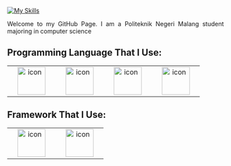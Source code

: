 [![My Skills](https://skillicons.dev/icons?i=js,html,css,wasm)](https://skillicons.dev)
<p align="justify">
Welcome to my GitHub Page. I am a Politeknik Negeri Malang student majoring in computer science
</p>

## Programming Language That I Use:
<table>
  <tr>
    <td align="center" width="96">
        <img src="https://skillicons.dev/icons?i=js" alt="icon" width="65" height="65" />
    </td>
    <td align="center" width="96">
        <img src="https://skillicons.dev/icons?i=php" alt="icon" width="65" height="65" />
    </td>
    <td align="center" width="96">
        <img src="https://skillicons.dev/icons?i=dart" alt="icon" width="65" height="65" />
    </td>
     <td align="center" width="96">
        <img src="https://skillicons.dev/icons?i=java" alt="icon" width="65" height="65" />
    </td>
 </tr>
</table>

## Framework That I Use:
<table>
  <tr>
    <td align="center" width="96">
        <img src="https://skillicons.dev/icons?i=laravel" alt="icon" width="65" height="65" />
    </td>
    <td align="center" width="96">
        <img src="https://skillicons.dev/icons?i=flutter" alt="icon" width="65" height="65" />
    </td>
 </tr>
</table>
